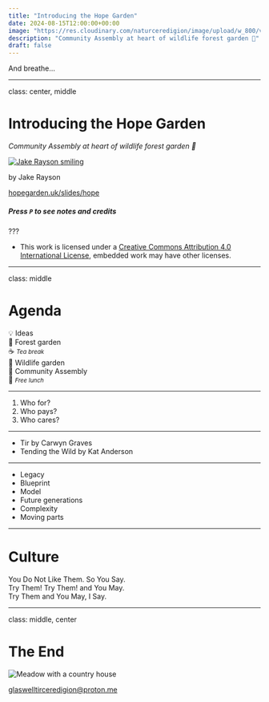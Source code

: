 ```yaml
---
title: "Introducing the Hope Garden"
date: 2024-08-15T12:00:00+00:00
image: "https://res.cloudinary.com/naturceredigion/image/upload/w_800/v1721069713/240627-wwbic-meadow-id-llangeitho-tregaron.jpg"
description: "Community Assembly at heart of wildlife forest garden 💚"
draft: false
---
```


And breathe…

---

class: center, middle

# Introducing the Hope Garden

_Community Assembly at heart of wildlife forest garden 💚_

[![Jake Rayson smiling](https://res.cloudinary.com/growdigital/image/upload/w_100,h_100,c_thumb,g_face,r_max/v1572195912/jake-askance.png)](/)

by Jake Rayson

[hopegarden.uk/slides/hope](https://hopegarden.uk/slides/hope/)

##### Press `P` to see notes and credits

???

* This work is licensed under a [Creative Commons Attribution 4.0 International License](http://creativecommons.org/licenses/by/4.0/), embedded work may have other licenses.

---

class: middle

# Agenda

💡 Ideas  
🌳 Forest garden  
☕ *<small>Tea break</small>*  
🐛 Wildlife garden  
👫 Community Assembly  
🥪 *<small>Free lunch</small>*

---

1. Who for?
2. Who pays?
3. Who cares?

---

* Tir by Carwyn Graves
* Tending the Wild by Kat Anderson

---

* Legacy
* Blueprint
* Model
* Future generations
* Complexity
* Moving parts

---

# Culture

You Do Not Like Them. So You Say.  
Try Them! Try Them! and You May.  
Try Them and You May, I Say.

---

class: middle, center

# The End

![Meadow with a country house](https://res.cloudinary.com/naturceredigion/image/upload/w_340/v1721731751/240720-llanerchaeron-meadow-house.webp)

<glaswelltirceredigion@proton.me>



